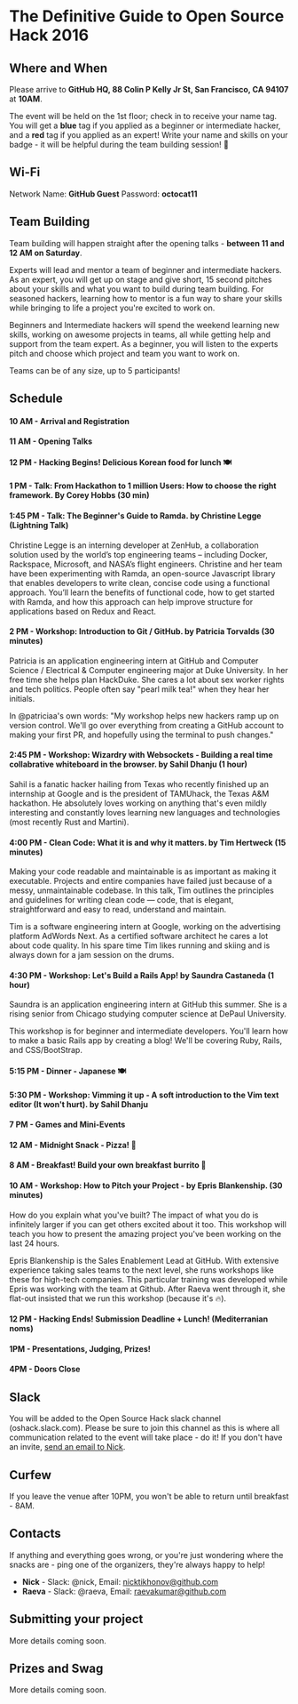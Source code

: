 # The Definitive Guide to Open Source Hack 2016

## Where and When
Please arrive to **GitHub HQ, 88 Colin P Kelly Jr St, San Francisco, CA 94107**
at **10AM**.

The event will be held on the 1st floor; check in to receive your
name tag. You will get a **blue** tag if you applied as a beginner or intermediate
hacker, and a **red** tag if you applied as an expert! Write your name and skills
on your badge - it will be helpful during the team building session! 🎉

## Wi-Fi

Network Name: **GitHub Guest**
Password: **octocat11**

## Team Building
Team building will happen straight after the opening talks - **between 11 and 12
AM on Saturday**.

Experts will lead and mentor a team of beginner and intermediate hackers. 
As an expert, you will get up on stage and give short, 15 second pitches about your
skills and what you want to build during team building. For seasoned hackers, learning how to mentor is a fun way to share your skills while bringing to life a project you're excited to work on.

Beginners and Intermediate hackers will spend the weekend learning new skills,
working on awesome projects in teams, all while getting help and support from 
the team expert. As a beginner, you will listen to the experts pitch and choose
which project and team you want to work on. 

Teams can be of any size, up to 5 participants!

## Schedule

#### 10 AM - Arrival and Registration

#### 11 AM - Opening Talks

#### 12 PM - Hacking Begins! Delicious Korean food for lunch 🍽

#### 1 PM - Talk: From Hackathon to 1 million Users: How to choose the right framework. By Corey Hobbs (30 min)

#### 1:45 PM - Talk: The Beginner's Guide to Ramda. by Christine Legge (Lightning Talk)

Christine Legge is an interning developer at ZenHub, a collaboration solution
used by the world’s top engineering teams – including Docker, Rackspace,
Microsoft, and NASA’s flight engineers. Christine and her team have been
experimenting with Ramda, an open-source Javascript library that enables
developers to write clean, concise code using a functional approach. You’ll
learn the benefits of functional code, how to get started with Ramda, and how
this approach can help improve structure for applications based on Redux and
React.

#### 2 PM - Workshop: Introduction to Git / GitHub. by Patricia Torvalds (30 minutes)
Patricia is an application engineering intern at GitHub and
Computer Science / Electrical & Computer engineering major at Duke University.
In her free time she helps plan HackDuke. She cares a lot about sex worker rights
and tech politics. People often say "pearl milk tea!" when they hear her initials.

In @patriciaa's own words:
"My workshop helps new hackers ramp up on version control. We'll go over everything
from creating a GitHub account to making your first PR, and hopefully using the
terminal to push changes."

#### 2:45 PM - Workshop: Wizardry with Websockets - Building a real time collabrative whiteboard in the browser. by Sahil Dhanju (1 hour)

Sahil is a fanatic hacker hailing from Texas who recently finished up an
internship at Google and is the president of TAMUhack, the Texas A&M hackathon.
He absolutely loves working on anything that's even mildly interesting and
constantly loves learning new languages and technologies
(most recently Rust and Martini).

#### 4:00 PM - Clean Code: What it is and why it matters. by Tim Hertweck (15 minutes)

Making your code readable and maintainable is as important as making it executable.
Projects and entire companies have failed just because of a messy, unmaintainable
codebase. In this talk, Tim outlines the principles and guidelines for writing
clean code — code, that is elegant, straightforward and easy to read, understand
and maintain.

Tim is a software engineering intern at Google, working on the advertising
platform AdWords Next. As a certified software architect he cares a lot about
code quality. In his spare time Tim likes running and skiing and is always down
for a jam session on the drums.

#### 4:30 PM - Workshop: Let's Build a Rails App! by Saundra Castaneda	(1 hour)
Saundra is an application engineering intern at GitHub this summer. She is a
rising senior from Chicago studying computer science at DePaul University.

This workshop is for beginner and intermediate developers. You'll learn how to
make a basic Rails app by creating a blog! We'll be covering Ruby, Rails, and
CSS/BootStrap.

#### 5:15 PM - Dinner - Japanese 🍽

#### 5:30 PM - Workshop: Vimming it up - A soft introduction to the Vim text editor (It won't hurt). by Sahil Dhanju

#### 7 PM - Games and Mini-Events

#### 12 AM - Midnight Snack - Pizza! 🍕

#### 8 AM - Breakfast! Build your own breakfast burrito 🌯

#### 10 AM - Workshop: How to Pitch your Project - by Epris Blankenship. (30 minutes)

How do you explain what you've built? The impact of what you do is infinitely larger if you can get others excited about it too. This workshop will teach you how to present the amazing project you've been working on the last 24 hours.

Epris Blankenship is the Sales Enablement Lead at GitHub. With extensive experience taking sales teams to the next level, she runs workshops like these for high-tech companies. This particular training was developed while Epris was working with the team at Github. After Raeva went through it, she flat-out insisted that we run this workshop (because it's 🔥). 

#### 12 PM - Hacking Ends! Submission Deadline + Lunch! (Mediterranian noms)

#### 1PM - Presentations, Judging, Prizes!

#### 4PM - Doors Close

## Slack
You will be added to the Open Source Hack slack channel (oshack.slack.com).
Please be sure to join this channel as this is where all communication related
to the event will take place - do it! If you don't have an invite, [send an email
to Nick](mailto:nicktikhonov@github.com).

## Curfew

If you leave the venue after 10PM, you won't be able to return until breakfast - 8AM.

## Contacts
If anything and everything goes wrong, or you're just wondering where the
snacks are - ping one of the organizers, they're always happy to help!

* **Nick** - Slack: @nick, Email: nicktikhonov@github.com
* **Raeva** - Slack: @raeva, Email: raevakumar@github.com

## Submitting your project
More details coming soon.

## Prizes and Swag
More details coming soon.
